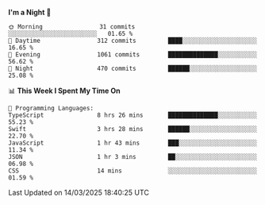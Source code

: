 <!--START_SECTION:waka-->
**I'm a Night 🦉** 

```text
🌞 Morning                31 commits          ░░░░░░░░░░░░░░░░░░░░░░░░░   01.65 % 
🌆 Daytime                312 commits         ████░░░░░░░░░░░░░░░░░░░░░   16.65 % 
🌃 Evening                1061 commits        ██████████████░░░░░░░░░░░   56.62 % 
🌙 Night                  470 commits         ██████░░░░░░░░░░░░░░░░░░░   25.08 % 
```


📊 **This Week I Spent My Time On** 

```text
💬 Programming Languages: 
TypeScript               8 hrs 26 mins       ██████████████░░░░░░░░░░░   55.23 % 
Swift                    3 hrs 28 mins       ██████░░░░░░░░░░░░░░░░░░░   22.70 % 
JavaScript               1 hr 43 mins        ███░░░░░░░░░░░░░░░░░░░░░░   11.34 % 
JSON                     1 hr 3 mins         ██░░░░░░░░░░░░░░░░░░░░░░░   06.98 % 
CSS                      14 mins             ░░░░░░░░░░░░░░░░░░░░░░░░░   01.59 % 
```


 Last Updated on 14/03/2025 18:40:25 UTC
<!--END_SECTION:waka-->
